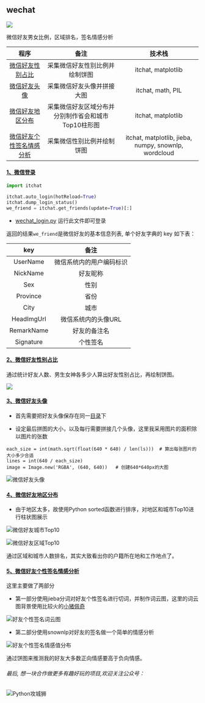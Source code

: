 ## wechat
[![](https://img.shields.io/badge/python-3-brightgreen.svg)](https://www.python.org/downloads/)

微信好友男女比例，区域排名，签名情感分析

|    程序   | 备注 |技术栈|
|:-------------:|:-------------:|:-----:|
| [微信好友性别占比](https://github.com/ReainL/wechat#2微信好友性别占比)|采集微信好友性别比例并绘制饼图|itchat, matplotlib|
| [微信好友头像](https://github.com/ReainL/wechat#3微信好友头像)|采集微信好友头像并拼接大图|itchat, math, PIL|
| [微信好友地区分布](https://github.com/ReainL/wechat#4微信好友地区分布)|采集微信好友区域分布并分别制作省会和城市Top10柱形图 |itchat, matplotlib|
| [微信好友个性签名情感分析](https://github.com/ReainL/wechat#5微信好友个性签名情感分析)|采集微信性别比例并绘制饼图|itchat, matplotlib, jieba, numpy, snownlp, wordcloud|


#### [1、微信登录](https://github.com/ReainL/wechat/blob/master/pro_script/wechat_login.py)
```python
import itchat

itchat.auto_login(hotReload=True)
itchat.dump_login_status()
we_friend = itchat.get_friends(update=True)[:]
```
- [wechat_login.py](https://github.com/ReainL/wechat/blob/master/pro_script/wechat_login.py) 运行此文件即可登录

返回的结果`we_friend`是微信好友的基本信息列表, 单个好友字典的 key 如下表：

|    key   | 备注 |
|:-------------:|:-------------:|
|UserName|微信系统内的用户编码标识|
|NickName|好友昵称|
|Sex|性别|
|Province|省份|
|City|城市|
|HeadImgUrl|微信系统内的头像URL|
|RemarkName|好友的备注名|
|Signature|个性签名|

#### [2、微信好友性别占比](https://github.com/ReainL/wechat/blob/master/pro_script/wechat_friend.py)
通过统计好友人数、男生女神各多少人算出好友性别占比，再绘制饼图。

![](https://github.com/ReainL/wechat/blob/master/res/%E5%BE%AE%E4%BF%A1%E5%A5%BD%E5%8F%8B%E6%80%A7%E5%88%AB%E6%AF%94%E4%BE%8B.png?raw=true)

#### [3、微信好友头像](https://github.com/ReainL/wechat/blob/master/pro_script/wechat_photo.py)

- 首先需要把好友头像保存在同一[目录](https://github.com/ReainL/wechat/tree/master/res/photos)下

- 设定最后拼图的大小，以及每行需要拼接几个头像，这里我采用图片的面积除以图片的张数

```buildoutcfg
each_size = int(math.sqrt(float(640 * 640) / len(ls)))  # 算出每张图片的大小多少合适
lines = int(640 / each_size)
image = Image.new('RGBA', (640, 640))   # 创建640*640px的大图
```

![微信好友头像](https://github.com/ReainL/wechat/blob/master/res/%E5%A5%BD%E5%8F%8B%E5%A4%B4%E5%83%8F%E6%8B%BC%E6%8E%A5%E5%9B%BE.jpg?raw=true)



#### [4、微信好友地区分布](https://github.com/ReainL/wechat/blob/master/pro_script/wechat_area.py)

- 由于地区太多，故使用Python sorted函数进行排序，对地区和城市Top10进行柱状图展示

![微信好友城市Top10](https://github.com/ReainL/wechat/blob/master/res/%E5%BE%AE%E4%BF%A1%E5%A5%BD%E5%8F%8B%E5%9F%8E%E5%B8%82Top10.png?raw=true)

![微信好友区域Top10](https://github.com/ReainL/wechat/blob/master/res/%E5%BE%AE%E4%BF%A1%E5%A5%BD%E5%8F%8B%E5%8C%BA%E5%9F%9FTop10.png?raw=true)

通过区域和城市人数排名，其实大致看出你的户籍所在地和工作地点了。


#### [5、微信好友个性签名情感分析](https://github.com/ReainL/wechat/blob/master/pro_script/wechat_sign.py)

这里主要做了两部分

- 第一部分使用jieba分词对好友个性签名进行切词，并制作词云图，这里的词云图背景使用比较火的[小猪佩奇](https://upload-images.jianshu.io/upload_images/6078268-8796daa744519d40.jpg?imageMogr2/auto-orient/strip%7CimageView2/2/w/1240)


![好友个性签名词云图](https://github.com/ReainL/wechat/blob/master/res/%E5%A5%BD%E5%8F%8B%E4%B8%AA%E6%80%A7%E7%AD%BE%E5%90%8D%E8%AF%8D%E4%BA%91%E5%9B%BE.png?raw=true)


- 第二部分使用snownlp对好友的签名做一个简单的情感分析

![好友个性签名情感值分布](https://github.com/ReainL/wechat/blob/master/res/%E5%A5%BD%E5%8F%8B%E7%AD%BE%E5%90%8D%E6%83%85%E6%84%9F%E5%88%86%E6%9E%90.png?raw=true)

通过饼图来推测我的好友大多数正向情感要高于负向情感。


###### 最后, 想一块合作做更多有趣好玩的项目,欢迎关注公众号：

![Python攻城狮](https://upload-images.jianshu.io/upload_images/6078268-b8cbed4d7ab16023.jpg?imageMogr2/auto-orient/strip%7CimageView2/2/w/1240)